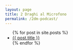 ```yaml
---
layout: page
title: 2 Draghi al Microfono 
permalink: /2dm-podcast/
---
```


<ul>
  {% for post in site.posts %}
    <li>
      <a href="{{ post.url }}">{{ post.title }}</a>
    </li>
  {% endfor %}
</ul>
